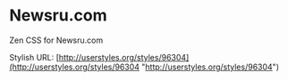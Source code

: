 # Newsru.com

Zen CSS for Newsru.com

Stylish URL: [http://userstyles.org/styles/96304](http://userstyles.org/styles/96304 "http://userstyles.org/styles/96304")
